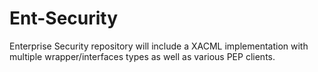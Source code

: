 Ent-Security
============

Enterprise Security repository will include a XACML implementation with multiple wrapper/interfaces types as well as various PEP clients. 